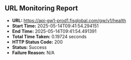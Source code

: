 ## URL Monitoring Report

- **URL:** https://api-gw1-prod1.fisglobal.com/gw/v1/health
- **Start Time:** 2025-05-14T09:41:54.294151
- **End Time:** 2025-05-14T09:41:54.491391
- **Total Time Taken:** 0.19724 seconds
- **HTTP Status Code:** 200
- **Status:** Success
- **Failure Reason:** N/A
